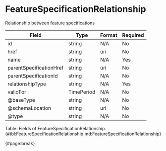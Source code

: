 <!--
    ATTENTION: This file was generated via gradle!
               Do NOT manually edit this file! Any such changes will be overwritten!
-->

# FeatureSpecificationRelationship

Relationship between feature specifications

| Field | Type | Format | Required |
| ------- | ------- | ------- | --- |
| id | string | N/A | No |
| href | string | uri | No |
| name | string | N/A | Yes |
| parentSpecificationHref | string | uri | No |
| parentSpecificationId | string | N/A | No |
| relationshipType | string | N/A | Yes |
| validFor | TimePeriod | N/A | No |
| @baseType | string | N/A | No |
| @schemaLocation | string | uri | No |
| @type | string | N/A | No |

Table: Fields of FeatureSpecificationRelationship. {#tbl:FeatureSpecificationRelationship.md:FeatureSpecificationRelationship}

{#page:break}
